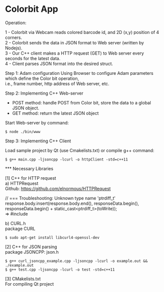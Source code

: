 # Colorbit App

Operation:

1 - Colorbit via Webcam reads colored barcode id, and 2D (x,y) position of 4 corners.  
2 - Colorbit sends the data in JSON format to Web server (written by Nodejs).  
3 - Our C++ client makes a HTTP request (GET) to Web server every seconds for the latest data.  
4 - Client parses JSON format into the desired struct.  

Step 1: Adam configuration
Using Browser to configure Adam parameters which define the Color bit operation,  
i.e., frame number, http address of Web server, etc.

Step 2: Implementing C++ Web-server
+ POST method: handle POST from Color bit, store the data to a global JSON object.
+ GET method: return the latest JSON object

Start Web-server by command:
```
$ node ./bin/www
```

Step 3: Implementing C++ Client

Load sample project by Qt (use Cmakelists.txt) or compile g++ command:
```
$ g++ main.cpp -ljsoncpp -lcurl -o httpClient -std=c++11
```
  
  

*** Necessary Libraries

[1] C++ for HTTP request  
a) HTTPRequest  
Github: https://github.com/elnormous/HTTPRequest  

// === Troubleshooting: Unknown type name 'ptrdiff_t'  
response.body.insert(response.body.end(), responseData.begin(), responseData.begin() + static_cast<ptrdiff_t>(toWrite));  
=> #include <cstddef>

b) CURL.h  
package CURL  
```
$ sudo apt-get install libcurl4-openssl-dev
```
  
[2] C++ for JSON parsing  
package JSONCPP: json.h
```
$ g++ curl_jsoncpp_example.cpp -ljsoncpp -lcurl -o example.out && ./example.out
$ g++ test.cpp -ljsoncpp -lcurl -o test -std=c++11
```
  
[3] CMakelists.txt  
For compiling Qt project

